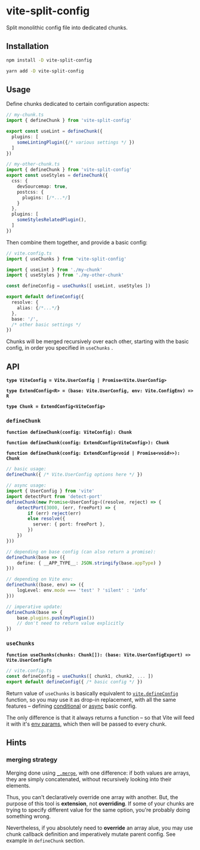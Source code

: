 # vite-split-config

Split monolithic config file into dedicated chunks.

## Installation

```sh
npm install -D vite-split-config
```

```sh
yarn add -D vite-split-config
```

## Usage

Define chunks dedicated to certain configuration aspects:

```ts
// my-chunk.ts
import { defineChunk } from 'vite-split-config'

export const useLint = defineChunk({
  plugins: [
    someLintingPlugin({/* various settings */ })
  ]
})
```

```ts
// my-other-chunk.ts
import { defineChunk } from 'vite-split-config'
export const useStyles = defineChunk({
  css: {
    devSourcemap: true,
    postcss: {
      plugins: [/*...*/]
    }
  },
  plugins: [
    someStylesRelatedPlugin(),
  ]
})
```

Then combine them together, and provide a basic config:

```ts
// vite.config.ts
import { useChunks } from 'vite-split-config'

import { useLint } from './my-chunk'
import { useStyles } from './my-other-chunk'

const defineConfig = useChunks([ useLint, useStyles ])

export default defineConfig({
  resolve: {
    alias: {/*...*/}
  },
  base: '/',
  /* other basic settings */
})
```

Chunks will be merged recursively over each other, starting with the basic config, in order you specified in `useChunks`
.

## API

**`type ViteConfig = Vite.UserConfig | Promise<Vite.UserConfig>`**

**`type ExtendConfig<R> = (base: Vite.UserConfig, env: Vite.ConfigEnv) => R`**

**`type Chunk = ExtendConfig<ViteConfig>`**

### `defineChunk`

**`function defineChunk(config: ViteConfig): Chunk`**

**`function defineChunk(config: ExtendConfig<ViteConfig>): Chunk`**

**`function defineChunk(config: ExtendConfig<void | Promise<void>>): Chunk`**

```ts
// basic usage:
defineChunk({ /* Vite.UserConfig options here */ })

// async usage:
import { UserConfig } from 'vite'
import detectPort from 'detect-port'
defineChunk(new Promise<UserConfig>((resolve, reject) => {
    detectPort(3000, (err, freePort) => {
        if (err) reject(err)
        else resolve({
          server: { port: freePort },
        })
    })
}))

// depending on base config (can also return a promise):
defineChunk(base => ({
    define: { __APP_TYPE__: JSON.stringify(base.appType) }
}))

// depending on Vite env:
defineChunk((base, env) => ({
    logLevel: env.mode === 'test' ? 'silent' : 'info'
}))

// imperative update:
defineChunk(base => {
    base.plugins.push(myPlugin())
    // don't need to return value explicitly
})
```

### `useChunks`

**`function useChunks(chunks: Chunk[]): (base: Vite.UserConfigExport) => Vite.UserConfigFn`**

```ts
// vite.config.ts
const defineConfig = useChunks([ chunk1, chunk2, ... ])
export default defineConfig({ /* basic config */ })
```

Return value of `useChunks` is basically equivalent
to [`vite.defineConfig`](https://vitejs.dev/config/#config-intellisense) function, so you may use it as drop-in
replacement, with all the same features – defining [conditional](https://vitejs.dev/config/#conditional-config)
or [async](https://vitejs.dev/config/#async-config) basic config.

The only difference is that it always returns a function – so that Vite will feed it with
it's [env params](https://vitejs.dev/config/#conditional-config), which then will be passed to every chunk.

## Hints

### merging strategy

Merging done using [`_.merge`](https://lodash.com/docs/4.17.15#merge), with one difference: if both values are arrays,
they are simply concatenated, without recursively looking into their elements.

Thus, you can't declaratively override one array with another.
But, the purpose of this tool is __extension__, not __overriding__. If some of your chunks are trying to specify
different value for the same option, you're probably doing something wrong.

Nevertheless, if you absolutely need to __override__ an array alue, you may use chunk callback definition and
imperatively mutate parent config. See example in `defineChunk` section.
